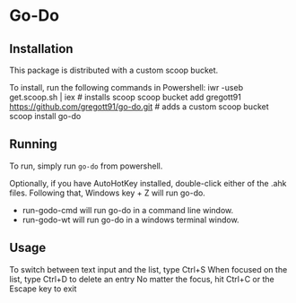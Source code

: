 # Go-Do

## Installation
This package is distributed with a custom scoop bucket.

To install, run the following commands in Powershell:
    iwr -useb get.scoop.sh | iex   # installs scoop
    scoop bucket add gregott91 https://github.com/gregott91/go-do.git   # adds a custom scoop bucket
    scoop install go-do

## Running
To run, simply run `go-do` from powershell.

Optionally, if you have AutoHotKey installed, double-click either of the .ahk files. Following that, Windows key + Z will run go-do.
* run-godo-cmd will run go-do in a command line window.
* run-godo-wt will run go-do in a windows terminal window.

## Usage
To switch between text input and the list, type Ctrl+S
When focused on the list, type Ctrl+D to delete an entry
No matter the focus, hit Ctrl+C or the Escape key to exit